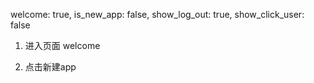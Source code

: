 
welcome: true,
is_new_app: false,
show_log_out: true,
show_click_user: false


1. 进入页面 welcome

2. 点击新建app
